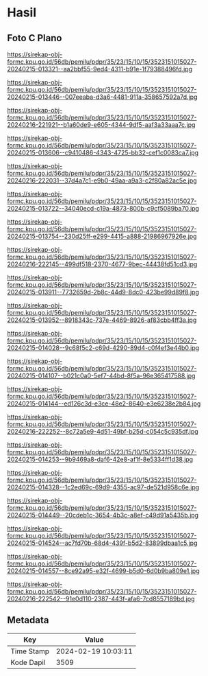 # Hasil

## Foto C Plano

https://sirekap-obj-formc.kpu.go.id/56db/pemilu/pdpr/35/23/15/10/15/3523151015027-20240215-013321--aa2bbf55-9ed4-4311-b91e-1f79388496fd.jpg

https://sirekap-obj-formc.kpu.go.id/56db/pemilu/pdpr/35/23/15/10/15/3523151015027-20240215-013446--007eeaba-d3a6-4481-911a-358657592a7d.jpg

https://sirekap-obj-formc.kpu.go.id/56db/pemilu/pdpr/35/23/15/10/15/3523151015027-20240216-221921--b1a60de9-e605-4344-9df5-aaf3a33aaa7c.jpg

https://sirekap-obj-formc.kpu.go.id/56db/pemilu/pdpr/35/23/15/10/15/3523151015027-20240215-013606--c9410486-4343-4725-bb32-cef1c0083ca7.jpg

https://sirekap-obj-formc.kpu.go.id/56db/pemilu/pdpr/35/23/15/10/15/3523151015027-20240216-222031--37d4a7c1-e9b0-49aa-a9a3-c2f80a82ac5e.jpg

https://sirekap-obj-formc.kpu.go.id/56db/pemilu/pdpr/35/23/15/10/15/3523151015027-20240215-013722--34040ecd-c19a-4873-800b-c9cf5089ba70.jpg

https://sirekap-obj-formc.kpu.go.id/56db/pemilu/pdpr/35/23/15/10/15/3523151015027-20240215-013754--230d25ff-e299-4415-a888-21986967926e.jpg

https://sirekap-obj-formc.kpu.go.id/56db/pemilu/pdpr/35/23/15/10/15/3523151015027-20240216-222145--499df518-2370-4677-9bec-44438fd51cd3.jpg

https://sirekap-obj-formc.kpu.go.id/56db/pemilu/pdpr/35/23/15/10/15/3523151015027-20240215-013911--7732659d-2b8c-44d9-8dc0-423be99d89f8.jpg

https://sirekap-obj-formc.kpu.go.id/56db/pemilu/pdpr/35/23/15/10/15/3523151015027-20240215-013952--8918343c-737e-4469-8926-af83cbb4ff3a.jpg

https://sirekap-obj-formc.kpu.go.id/56db/pemilu/pdpr/35/23/15/10/15/3523151015027-20240215-014028--9c68f5c2-c69d-4290-89d4-c0f4ef3e44b0.jpg

https://sirekap-obj-formc.kpu.go.id/56db/pemilu/pdpr/35/23/15/10/15/3523151015027-20240215-014107--b021c0a0-5ef7-44bd-8f5a-96e365417588.jpg

https://sirekap-obj-formc.kpu.go.id/56db/pemilu/pdpr/35/23/15/10/15/3523151015027-20240215-014144--ed126c3d-e3ce-48e2-8640-e3e6238e2b84.jpg

https://sirekap-obj-formc.kpu.go.id/56db/pemilu/pdpr/35/23/15/10/15/3523151015027-20240216-222252--8c72a5e9-4d51-49bf-b25d-c054c5c935df.jpg

https://sirekap-obj-formc.kpu.go.id/56db/pemilu/pdpr/35/23/15/10/15/3523151015027-20240215-014253--9b9469a8-daf6-42e8-af1f-8e5334ff1d38.jpg

https://sirekap-obj-formc.kpu.go.id/56db/pemilu/pdpr/35/23/15/10/15/3523151015027-20240215-014328--1c2ed69c-69d9-4355-ac97-de521d958c6e.jpg

https://sirekap-obj-formc.kpu.go.id/56db/pemilu/pdpr/35/23/15/10/15/3523151015027-20240215-014449--20cdeb1c-3654-4b3c-a8ef-c49d91a5435b.jpg

https://sirekap-obj-formc.kpu.go.id/56db/pemilu/pdpr/35/23/15/10/15/3523151015027-20240215-014524--ac7fd70b-68d4-439f-b5d2-83899dbaa1c5.jpg

https://sirekap-obj-formc.kpu.go.id/56db/pemilu/pdpr/35/23/15/10/15/3523151015027-20240215-014557--8ce92a95-e32f-4699-b5d0-6d0b9ba809e1.jpg

https://sirekap-obj-formc.kpu.go.id/56db/pemilu/pdpr/35/23/15/10/15/3523151015027-20240216-222542--91e0d110-2387-443f-afa6-7cd8557189bd.jpg


## Metadata

| Key        | Value               |
| ---------- | ------------------- |
| Time Stamp | 2024-02-19 10:03:11 |
| Kode Dapil | 3509                |



